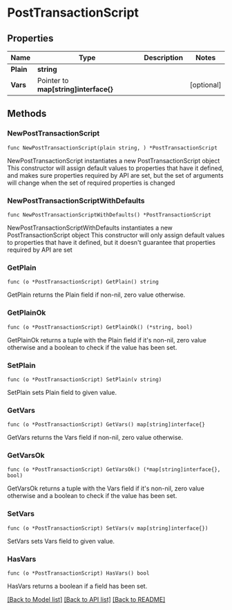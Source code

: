 # PostTransactionScript

## Properties

Name | Type | Description | Notes
------------ | ------------- | ------------- | -------------
**Plain** | **string** |  | 
**Vars** | Pointer to **map[string]interface{}** |  | [optional] 

## Methods

### NewPostTransactionScript

`func NewPostTransactionScript(plain string, ) *PostTransactionScript`

NewPostTransactionScript instantiates a new PostTransactionScript object
This constructor will assign default values to properties that have it defined,
and makes sure properties required by API are set, but the set of arguments
will change when the set of required properties is changed

### NewPostTransactionScriptWithDefaults

`func NewPostTransactionScriptWithDefaults() *PostTransactionScript`

NewPostTransactionScriptWithDefaults instantiates a new PostTransactionScript object
This constructor will only assign default values to properties that have it defined,
but it doesn't guarantee that properties required by API are set

### GetPlain

`func (o *PostTransactionScript) GetPlain() string`

GetPlain returns the Plain field if non-nil, zero value otherwise.

### GetPlainOk

`func (o *PostTransactionScript) GetPlainOk() (*string, bool)`

GetPlainOk returns a tuple with the Plain field if it's non-nil, zero value otherwise
and a boolean to check if the value has been set.

### SetPlain

`func (o *PostTransactionScript) SetPlain(v string)`

SetPlain sets Plain field to given value.


### GetVars

`func (o *PostTransactionScript) GetVars() map[string]interface{}`

GetVars returns the Vars field if non-nil, zero value otherwise.

### GetVarsOk

`func (o *PostTransactionScript) GetVarsOk() (*map[string]interface{}, bool)`

GetVarsOk returns a tuple with the Vars field if it's non-nil, zero value otherwise
and a boolean to check if the value has been set.

### SetVars

`func (o *PostTransactionScript) SetVars(v map[string]interface{})`

SetVars sets Vars field to given value.

### HasVars

`func (o *PostTransactionScript) HasVars() bool`

HasVars returns a boolean if a field has been set.


[[Back to Model list]](../README.md#documentation-for-models) [[Back to API list]](../README.md#documentation-for-api-endpoints) [[Back to README]](../README.md)


